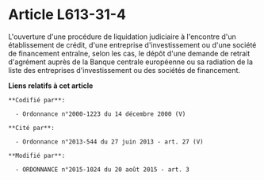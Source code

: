 # Article L613-31-4

L'ouverture d'une procédure de liquidation judiciaire à l'encontre d'un établissement de crédit, d'une entreprise
d'investissement  ou d'une société de financement entraîne, selon les cas, le dépôt d'une demande de retrait d'agrément
auprès de la Banque centrale européenne ou sa radiation de la liste des entreprises d'investissement ou des  sociétés de
financement.

**Liens relatifs à cet article**

	**Codifié par**:

	  - Ordonnance n°2000-1223 du 14 décembre 2000 (V)

	**Cité par**:

	  - Ordonnance n°2013-544 du 27 juin 2013 - art. 27 (V)

	**Modifié par**:

	  - ORDONNANCE n°2015-1024 du 20 août 2015 - art. 3

